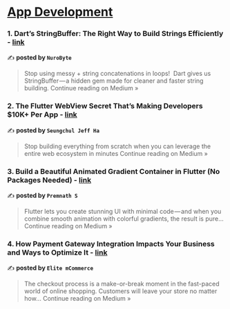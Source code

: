 
<h1><a href=https://medium.com/tag/mobile-app-development/recommended target="_blank" rel="noopener noreferrer">App Development</a></h1>
<h3>1. Dart’s StringBuffer: The Right Way to Build Strings Efficiently - <a href="https://nurobyte.medium.com/darts-stringbuffer-the-right-way-to-build-strings-efficiently-51b47cc9327d?source=rss------mobile_app_development-5" target="_blank" rel="noopener noreferrer">link</a></h3>

✍️ **posted by `NuroByte`**

<blockquote>Stop using messy + string concatenations in loops!
 Dart gives us StringBuffer — a hidden gem made for cleaner and faster string building.
Continue reading on Medium »</blockquote>

<h3>2.  The Flutter WebView Secret That’s Making Developers $10K+ Per App - <a href="https://medium.com/@alaxhenry0121/the-flutter-webview-secret-thats-making-developers-10k-per-app-4635fe4ebf77?source=rss------mobile_app_development-5" target="_blank" rel="noopener noreferrer">link</a></h3>

✍️ **posted by `Seungchul Jeff Ha`**

<blockquote>Stop building everything from scratch when you can leverage the entire web ecosystem in minutes
Continue reading on Medium »</blockquote>

<h3>3.  Build a Beautiful Animated Gradient Container in Flutter (No Packages Needed) - <a href="https://medium.com/@premerd2000/build-a-beautiful-animated-gradient-container-in-flutter-no-packages-needed-498e9f42c1ec?source=rss------mobile_app_development-5" target="_blank" rel="noopener noreferrer">link</a></h3>

✍️ **posted by `Premnath S`**

<blockquote>Flutter lets you create stunning UI with minimal code — and when you combine smooth animation with colorful gradients, the result is pure…
Continue reading on Medium »</blockquote>

<h3>4. How Payment Gateway Integration Impacts Your Business and Ways to Optimize It - <a href="https://medium.com/@emcappdevelopmentcompany/how-payment-gateway-integration-impacts-your-business-and-ways-to-optimize-it-2399ea637cdb?source=rss------mobile_app_development-5" target="_blank" rel="noopener noreferrer">link</a></h3>

✍️ **posted by `Elite mCommerce`**

<blockquote>The checkout process is a make-or-break moment in the fast-paced world of online shopping. Customers will leave your store no matter how…
Continue reading on Medium »</blockquote>

